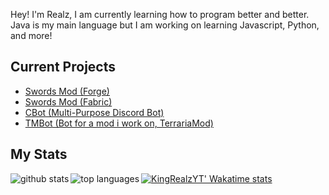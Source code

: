Hey! I'm Realz, I am currently learning how to program better and better. Java is my main language but I am working on learning Javascript, Python, and more!

## Current Projects

* [Swords Mod (Forge)](https://www.github.com/KingRealzYT/SwordsModForge)
* [Swords Mod (Fabric)](https://www.github.com/KingRealzYT/SwordsModFabric)
* [CBot (Multi-Purpose Discord Bot)](https://www.github.com/KingRealzYT/CBot)
* [TMBot (Bot for a mod i work on, TerrariaMod)](https://www.github.com/KingRealzYT/TerrariaModBot)

## My Stats


<a href="https://github.com/anuraghazra/github-readme-stats">  
  <img align="left" alt="github stats" src="https://github-readme-stats.vercel.app/api?username=kingrealzyt&count_private=true&include_all_commits=true&show_icons=true&theme=algolia" />
  <img align="left" alt="top languages" src="https://github-readme-stats.vercel.app/api/top-langs/?username=kingrealzyt&layout=compact&theme=algolia" />
</a>

[![KingRealzYT' Wakatime stats](https://github-readme-stats.vercel.app/api/wakatime?username=KingRealzYT)](https://github.com/anuraghazra/github-readme-stats)
